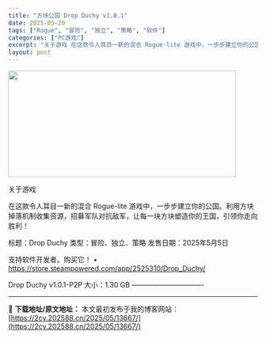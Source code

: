 ```yaml
---
title: "方块公国 Drop Duchy v1.0.1"
date: 2025-05-20
tags: ["Rogue", "冒险", "独立", "策略", "软件"]
categories: ["PC游戏"]
excerpt: "关于游戏 在这款令人耳目一新的混合 Rogue-lite 游戏中，一步步建立你的公国。利用方块掉落机制收集资源，招募军队对抗敌军，让每一块方块塑造你的王国，引领你走向胜利！ 标题：Drop Duchy 类型：冒险、独立、策略 发售日期：2025年5月5日 支持软件开发者。购买它！ • https:/&hellip;"
layout: post
---
```


<img class="aligncenter size-full wp-image-13662" src="https://2cy.202588.cn/wp-content/uploads/2025/05/202505200311462.webp" alt="" width="460" height="215" />

关于游戏

在这款令人耳目一新的混合 Rogue-lite 游戏中，一步步建立你的公国。利用方块掉落机制收集资源，招募军队对抗敌军，让每一块方块塑造你的王国，引领你走向胜利！

标题：Drop Duchy
类型：冒险、独立、策略
发售日期：2025年5月5日

支持软件开发者。购买它！
• https://store.steampowered.com/app/2525310/Drop_Duchy/

Drop Duchy v1.0.1-P2P
大小：1.30 GB
——————————- 

---
📖 **下载地址/原文地址：** 本文最初发布于我的博客网站：[https://2cy.202588.cn/2025/05/13667/](https://2cy.202588.cn/2025/05/13667/)
